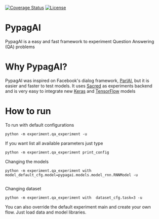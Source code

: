 [![Coverage Status](https://coveralls.io/repos/github/gcouti/qa/badge.svg?branch=master)](https://coveralls.io/github/gcouti/qa?branch=master)
[![License](https://img.shields.io/badge/License-Apache%202.0-blue.svg)](https://opensource.org/licenses/Apache-2.0)

PypagAI 
=======

PypagAI is a easy and fast framework to experiment Question Answering (QA) problems

Why PypagAI?
============

PypagAI was inspired on Facebook's dialog framework, [ParlAI](), but it is easier and faster to test models. 
It uses [Sacred]() as experiments backend and is very easy to integrate new [Keras]() and [TensorFlow]() models


How to run
==========

To run with default configurations 

```shell
python -m experiment.qa_experiment -u
```

If you want list all available parameters just type

```shell
python -m experiment.qa_experiment print_config
```

Changing the models

```shell
python -m experiment.qa_experiment with model_default_cfg.model=pypagai.models.model_rnn.RNNModel -u
 
```

Changing dataset

```shell
python -m experiment.qa_experiment with  dataset_cfg.task=3 -u
```

You can also override the default experiment main and create your own flow. Just load data and model libraries. 
